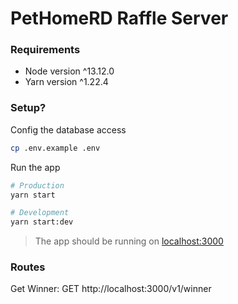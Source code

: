 # PetHomeRD Raffle Server

### Requirements 
* Node version ^13.12.0
* Yarn version ^1.22.4

### Setup?
Config the database access

 ``` sh 
cp .env.example .env
```

Run the app
```sh
# Production
yarn start

# Development
yarn start:dev
```
> The app should be running on [localhost:3000](http://localhost:3000)

### Routes
Get Winner: GET http://localhost:3000/v1/winner
